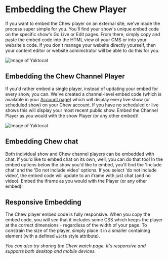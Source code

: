 # Embedding the Chew Player

If you want to embed the Chew player on an external site, we've made the process super simple for you. You'll find your show's unique embed code on the specific show's Go Live or Edit pages. From there, simply copy and paste the embed code into the HTML view of your CMS or into your website's code. If you don't manage your website directly yourself, then your content editor or website administrator will be able to do this for you.

![Image of Yaktocat](https://raw.githubusercontent.com/chewcode/Guide/master/using_chew/show_embed.png)

## Embedding the Chew Channel Player

If you'd rather embed a single player, instead of updating your embed for every show, you can. We've created a channel-level embed code (which is available in your [Account page](http://chew.tv/account#embed)) which will display every live show (or scheduled show) on your Chew account. If you have no scheduled or live shows this will display your most recent public show. Embed the Channel Player as you would with the show Player (or any other embed)!

![Image of Yaktocat](https://raw.githubusercontent.com/chewcode/Guide/master/using_chew/channel_embed.png)

## Embedding Chew chat

Both individual show and Chew channel players can be embedded with chat. If you'd like to embed chat on its own, well, you can do that too! In the embed options below the show you'd like to embed, you'll find the 'Include chat' and the 'Do not include video' options. If you select 'do not include video', the embed code will update to an iframe with just chat (and no video). Embed the iframe as you would with the Player (or any other embed)!

## Responsive Embedding

The Chew player embed code is fully responsive. When you copy the embed code, you will see that it includes some CSS which keeps the player at the correct dimensions - regardless of the width of your page. To constrain the size of the player, simply place it in a smaller containing element (with a defined `width` style attribute).

_You can also try sharing the Chew watch page. It's responsive and supports both desktop and mobile devices._
